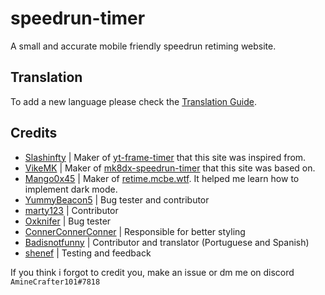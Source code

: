 # speedrun-timer

A small and accurate mobile friendly speedrun retiming website.

## Translation

To add a new language please check the [Translation Guide](./translation.md).

## Credits

* [Slashinfty](https://github.com/slashinfty) | Maker of [yt-frame-timer](https://github.com/slashinfty/yt-frame-timer) that this site was inspired from.
* [VikeMK](https://github.com/VikeMK) | Maker of [mk8dx-speedrun-timer](https://mk8dx-speedrun-timer.azurewebsites.net/) that this site was based on.
* [Mango0x45](https://github.com/Mango0x45) | Maker of [retime.mcbe.wtf](https://github.com/Mango0x45/retime.mcbe.wtf). It helped me learn how to implement dark mode.
* [YummyBeacon5](https://github.com/YummyBacon5) | Bug tester and contributor
* [marty123](https://github.com/marty321) | Contributor
* [Oxknifer](https://github.com/zromick) | Bug tester
* [ConnerConnerConner](https://github.com/ConnerConnerConner) | Responsible for better styling
* [Badisnotfunny](https://github.com/badonyt) | Contributor and translator (Portuguese and Spanish)
* [shenef](https://github.com/shenef) | Testing and feedback

If you think i forgot to credit you, make an issue or dm me on discord `AmineCrafter101#7818`
